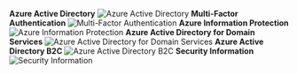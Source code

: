 ﻿**Azure Active Directory**
![Azure Active Directory](https://dinowang.github.io/azure-services-icon/Artifacts/Identity/Azure+Active+Directory.svg)
**Multi-Factor Authentication**
![Multi-Factor Authentication](https://dinowang.github.io/azure-services-icon/Artifacts/Identity/Multi-Factor+Authentication.svg)
**Azure Information Protection**
![Azure Information Protection](https://dinowang.github.io/azure-services-icon/Artifacts/Identity/Azure+Information+Protection.svg)
**Azure Active Directory for Domain Services**
![Azure Active Directory for Domain Services](https://dinowang.github.io/azure-services-icon/Artifacts/Identity/Azure+Active+Directory+for+Domain+Services.svg)
**Azure Active Directory B2C**
![Azure Active Directory B2C](https://dinowang.github.io/azure-services-icon/Artifacts/Identity/Azure+Active+Directory+B2C.svg)
**Security Information**
![Security Information](https://dinowang.github.io/azure-services-icon/Artifacts/Identity/Security+Information.svg)

